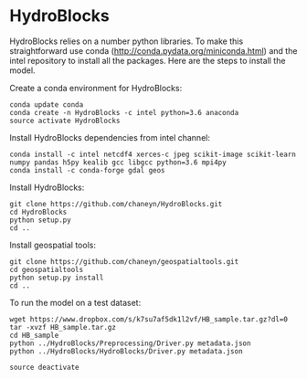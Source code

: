 HydroBlocks
==========

HydroBlocks relies on a number python libraries. To make this straightforward use conda (http://conda.pydata.org/miniconda.html) and the intel repository to install all the packages. Here are the steps to install the model.


Create a conda environment for HydroBlocks:
```
conda update conda
conda create -n HydroBlocks -c intel python=3.6 anaconda
source activate HydroBlocks
```

Install HydroBlocks dependencies from intel channel:
```
conda install -c intel netcdf4 xerces-c jpeg scikit-image scikit-learn numpy pandas h5py kealib gcc libgcc python=3.6 mpi4py 
conda install -c conda-forge gdal geos 
```

Install HydroBlocks:
```
git clone https://github.com/chaneyn/HydroBlocks.git
cd HydroBlocks
python setup.py 
cd ..
```

Install geospatial tools:
```
git clone https://github.com/chaneyn/geospatialtools.git
cd geospatialtools
python setup.py install
cd ..
```

To run the model on a test dataset:
```
wget https://www.dropbox.com/s/k7su7af5dk1l2vf/HB_sample.tar.gz?dl=0
tar -xvzf HB_sample.tar.gz
cd HB_sample
python ../HydroBlocks/Preprocessing/Driver.py metadata.json
python ../HydroBlocks/HydroBlocks/Driver.py metadata.json 
```

```
source deactivate 
```

